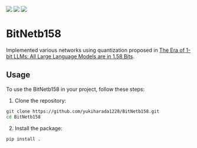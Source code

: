 <p style="display: inline">
  <img src="https://img.shields.io/badge/-Python-F2C63C.svg?logo=python&style=for-the-badge">
  <img src="https://img.shields.io/badge/-Pytorch-11b3d3.svg?logo=pytorch&style=for-the-badge">
  <img src="https://img.shields.io/badge/-arxiv-B31B1B.svg?logo=arxiv&style=for-the-badge">
  <!-- <img src="https://img.shields.io/badge/-Docker-eb7739.svg?logo=docker&style=for-the-badge"> -->
</p>

# BitNetb158
Implemented various networks using quantization proposed in [The Era of 1-bit LLMs: All Large Language Models are in 1.58 Bits](https://arxiv.org/abs/2402.17764).

## Usage
To use the BitNetb158 in your project, follow these steps:
1. Clone the repository:
```bash
git clone https://github.com/yukiharada1228/BitNetb158.git
cd BitNetb158
```
2. Install the package:
```bash
pip install .
```
